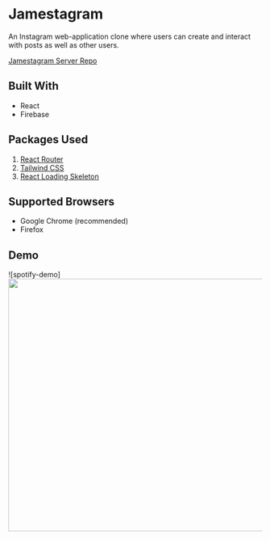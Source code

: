 # Jamestagram
An Instagram web-application clone where users can create and interact with posts as well as other users. 

[Jamestagram Server Repo](https://github.com/Huynheddie/huynhstagram-server)

## Built With
- React
- Firebase

## Packages Used

1. [React Router](https://www.npmjs.com/package/react-router)
2. [Tailwind CSS](https://www.npmjs.com/package/tailwindcss)
3. [React Loading Skeleton](https://www.npmjs.com/package/react-loading-skeleton)
## Supported Browsers

- Google Chrome (recommended)
- Firefox

## Demo
![spotify-demo]<img src="(https://user-images.githubusercontent.com/55639356/215297974-1666f61e-f533-4574-9151-da1afe8a1a06.gif)
" width="700" height="500">
